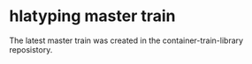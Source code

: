 # hlatyping master train

The latest master train was created in the container-train-library reposistory.
